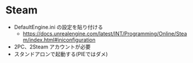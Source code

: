 # Steam

* DefaultEngine.ini の設定を貼り付ける
  * https://docs.unrealengine.com/latest/INT/Programming/Online/Steam/index.html#iniconfiguration
* 2PC、2Steam アカウントが必要
* スタンドアロンで起動する(PIEではダメ)
